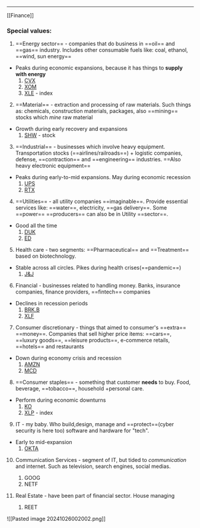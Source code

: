 ***
[[Finance]]
### Special values:
1. ==Energy sector== - companies that do business in ==oil== and ==gas== industry. Includes other consumable fuels like: coal, ethanol, ==wind, sun energy==  
- Peaks during economic expansions, because it has things to **supply with energy**
	1.  [CVX](https://finbox.com/NYSE:CVX) 
	2. [XOM](https://finbox.com/NYSE:XOM) 
	3. [XLE](https://finbox.com/ARCA:XLE) - index

2. ==Material== - extraction and processing of raw materials. Such things as: chemicals, construction materials, packages, also ==mining== stocks which *mine* raw material
- Growth during early recovery and expansions 
	1. [SHW](https://www.fool.com/quote/nyse/shw/) - stock

3. ==Industrial== - businesses which involve heavy equipment. Transportation stocks (==airlines/railroads==) + logistic companies, defense, ==contraction== and ==engineering== industries. ==Also heavy electronic equipment==
- Peaks during early-to-mid expansions. May during economic recession  
	1. [UPS](https://www.fool.com/quote/nyse/ups/) 
	2. [RTX](https://finbox.com/NYSE:RTX) 

4. ==Utilities== - all utility companies ==imaginable==. Provide essential services like: ==water==, electricity, ==gas delivery==. Some ==power== ==producers== can also be in Utility ==sector==.
- Good all the time 
	1. [DUK](https://finbox.com/NYSE:DUK)
	2. [ED](https://finbox.com/NYSE:ED)
5. Health care - two segments: ==Pharmaceutical== and ==Treatment== based on biotechnology.
- Stable across all circles. Pikes during health crises(==pandemic==)
	1. [J&J](https://finbox.com/NYSE:JNJ)

6. Financial - businesses related to handling money. Banks, insurance companies, finance providers, ==fintech== companies 
- Declines in recession periods
	1. [BRK.B](https://finbox.com/NYSE:BRK.B)
	2. [XLF](https://finbox.com/ARCA:XLF/)

7. Consumer discretionary - things that aimed to consumer's ==extra== ==money==. Companies that sell higher price items: ==cars==, ==luxury goods==, ==leisure products==, e-commerce retails, ==hotels== and restaurants
- Down during economy crisis and recession 
	1. [AMZN](https://finbox.com/NASDAQGS:AMZN)
	2. [MCD](https://finbox.com/NYSE:MCD)

8. ==Consumer staples== - something that customer **needs** to buy. Food, beverage, ==tobacco==, household +personal care.
- Perform during economic downturns
	1. [KO](https://finbox.com/NYSE:KO)
	2. [XLP](https://finbox.com/ARCA:XLP/) - index

9. IT - my baby. Who build,design, manage and ==protect==(cyber security is here too) software and hardware for "tech". 
- Early to mid-expansion
	1. [OKTA](https://finbox.com/NASDAQGS:OKTA)

10. Communication Services - segment of IT, but tided to *communication* and internet. Such as television, search engines, social medias.
	1. GOOG
	2. NETF

11. Real Estate - have been part of financial sector. House managing 
	1. REET

![[Pasted image 20241026002002.png]]